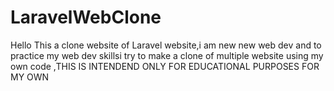 # LaravelWebClone

Hello This  a clone website of Laravel website,i am new new web dev and to practice my web dev skillsi try to make a clone of multiple website using my own code
,THIS IS INTENDEND ONLY FOR EDUCATIONAL PURPOSES FOR MY OWN
